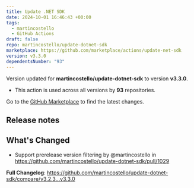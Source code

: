 ```yaml
---
title: Update .NET SDK
date: 2024-10-01 16:46:43 +00:00
tags:
  - martincostello
  - GitHub Actions
draft: false
repo: martincostello/update-dotnet-sdk
marketplace: https://github.com/marketplace/actions/update-net-sdk
version: v3.3.0
dependentsNumber: "93"
---
```



Version updated for **martincostello/update-dotnet-sdk** to version **v3.3.0**.
- This action is used across all versions by **93** repositories.

Go to the [GitHub Marketplace](https://github.com/marketplace/actions/update-net-sdk) to find the latest changes.

## Release notes

## What's Changed

* Support prerelease version filtering by @martincostello in https://github.com/martincostello/update-dotnet-sdk/pull/1029

**Full Changelog**: https://github.com/martincostello/update-dotnet-sdk/compare/v3.2.3...v3.3.0

